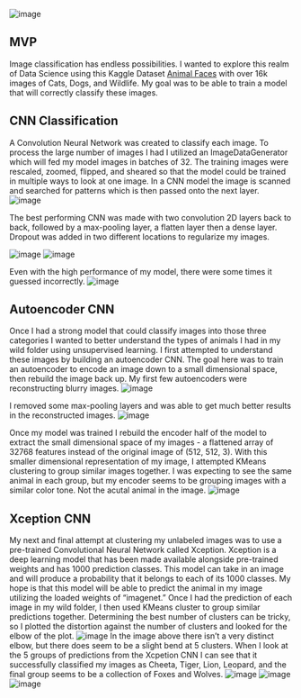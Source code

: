 ![image](images/title.png)

## MVP
Image classification has endless possibilities. I wanted to explore this realm of Data Science using this Kaggle Dataset [Animal Faces](https://www.kaggle.com/andrewmvd/animal-faces) with over 16k images of Cats, Dogs, and Wildlife. My goal was to be able to train a model that will correctly classify these images.

## CNN Classification
A Convolution Neural Network was created to classify each image. To process the large number of images I had I utilized an ImageDataGenerator which will fed my model images in batches of 32. The training images were rescaled, zoomed, flipped, and sheared so that the model could be trained in multiple ways to look at one image. In a CNN model the image is scanned and searched for patterns which is then passed onto the next layer.
![image](images/taylor.gif)

The best performing CNN was made with two convolution 2D layers back to back, followed by a max-pooling layer, a flatten layer then a dense layer. Dropout was added in two different locations to regularize my images.

![image](images/terminalcnn.png)
![image](images/cnnresults.png)

Even with the high performance of my model, there were some times it guessed incorrectly.
![image](images/cnnwrong.png)

## Autoencoder CNN
Once I had a strong model that could classify images into those three categories I wanted to better understand the types of animals I had in my wild folder using unsupervised learning. I first attempted to understand these images by building an autoencoder CNN. The goal here was to train an autoencoder to encode an image down to a small dimensional space, then rebuild the image back up. My first few autoencoders were reconstructing blurry images.
![image](images/blur.png)

I removed some max-pooling layers and was able to get much better results in the reconstructed images.
![image](images/notblur.png)


Once my model was trained I rebuild the encoder half of the model to extract the small dimensional space of my images - a flattened array of 32768 features instead of the original image of (512, 512, 3). With this smaller dimensional representation of my image, I attempted KMeans clustering to group similar images together. I was expecting to see the same animal in each group, but my encoder seems to be grouping images with a similar color tone. Not the acutal animal in the image.
![image](images/autofail.png)

## Xception CNN
My next and final attempt at clustering my unlabeled images was to use a pre-trained Convolutional Neural Network called Xception. Xception is a deep learning model that has been made available alongside pre-trained weights and has 1000 prediction classes. This model can take in an image and will produce a probability that it belongs to each of its 1000 classes. My hope is that this model will be able to predict the animal in my image utilizing the loaded weights of “imagenet.” Once I had the prediction of each image in my wild folder, I then used KMeans cluster to group similar predictions together. Determining the best number of clusters can be tricky, so I plotted the distortion against the number of clusters and looked for the elbow of the plot. 
![image](images/xeblow.png)
In the image above there isn’t a very distinct elbow, but there does seem to be a slight bend at 5 clusters. When I look at the 5 groups of predictions from the Xcpetion CNN I can see that it successfully classified my images as Cheeta, Tiger, Lion, Leopard, and the final group seems to be a collection of Foxes and Wolves.
![image](images/xcep1.png)
![image](images/xcep2.png)
![image](images/xcep3.png)